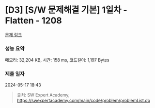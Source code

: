 # [D3] [S/W 문제해결 기본] 1일차 - Flatten - 1208 

[문제 링크](https://swexpertacademy.com/main/code/problem/problemDetail.do?contestProbId=AV139KOaABgCFAYh) 

### 성능 요약

메모리: 32,204 KB, 시간: 158 ms, 코드길이: 1,197 Bytes

### 제출 일자

2024-05-17 18:43



> 출처: SW Expert Academy, https://swexpertacademy.com/main/code/problem/problemList.do